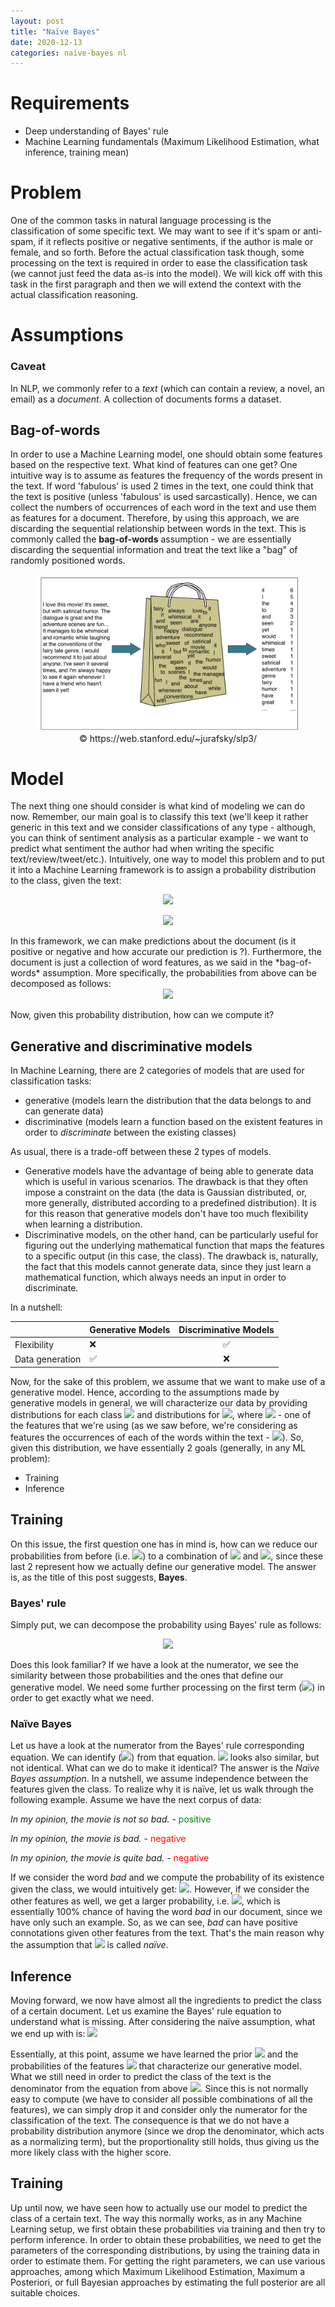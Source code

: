```yaml
---
layout: post
title: "Naïve Bayes"
date: 2020-12-13
categories: naive-bayes nl
---
```


<script type="text/javascript"
        src="https://cdnjs.cloudflare.com/ajax/libs/mathjax/2.7.0/MathJax.js?config=TeX-AMS_CHTML"></script>

# Requirements
- Deep understanding of Bayes' rule
- Machine Learning fundamentals (Maximum Likelihood Estimation, what inference, training mean)

# Problem

One of the common tasks in natural language processing is the classification of some specific text. We may want to see if it's spam or anti-spam, if it reflects positive or negative sentiments, if the author is male or female, and so forth. Before the actual classification task though, some processing on the text is required in order to ease the classification task (we cannot just feed the data as-is into the model). We will kick off with this task in the first paragraph and then we will extend the context with the actual classification reasoning.

# Assumptions

### Caveat

In NLP, we commonly refer to a *text* (which can contain a review, a novel, an email) as a _document_. A collection of documents forms a dataset.

## Bag-of-words 

In order to use a Machine Learning model, one should obtain some features based on the respective text. What kind of features can one get? One intuitive way is to assume as features the frequency of the words present in the text. If word 'fabulous' is used 2 times in the text, one could think that the text is positive (unless 'fabulous' is used sarcastically). Hence, we can collect the numbers of occurrences of each word in the text and use them as features for a document. Therefore, by using this approach, we are discarding the sequential relationship between words in the text. This is commonly called the **bag-of-words** assumption - we are essentially discarding the sequential information and treat the text like a "bag" of randomly positioned words.

<figure>
    <img src='bagofwords.png' alt='missing' />
    <figcaption align="center">© https://web.stanford.edu/~jurafsky/slp3/</figcaption>
</figure>

# Model

The next thing one should consider is what kind of modeling we can do now. Remember, our main goal is to classify this text (we'll keep it rather generic in this text and we consider classifications of any type - although, you can think of sentiment analysis as a particular example - we want to predict what sentiment the author had when writing the specific text/review/tweet/etc.). Intuitively, one way to model this problem and to put it into a Machine Learning framework is to assign a probability distribution to the class, given the text:

<div align="center">

<img src="https://render.githubusercontent.com/render/math?math=P(positive | text) = <some\_prob>
">
</div>

<div align="center">

<img src="https://render.githubusercontent.com/render/math?math=P(negative | text) = 1 - <some\_prob>
">

</div>
In this framework, we can make predictions about the document (is it positive or negative and how accurate our prediction is ?). Furthermore, the document is just a collection of word features, as we said in the *bag-of-words* assumption. More specifically, the probabilities from above can be decomposed as follows:
<div align="center">

<img src="https://render.githubusercontent.com/render/math?math=P(positive | text) = P(positive | word\_freq_1 , word\_freq_2, ...)">

</div>

Now, given this probability distribution, how can we compute it?

## Generative and discriminative models

In Machine Learning, there are 2 categories of models that are used for classification tasks:

- generative (models learn the distribution that the data belongs to and can generate data)
- discriminative (models learn a function based on the existent features in order to _discriminate_ between the existing classes)

As usual, there is a trade-off between these 2 types of models.

- Generative models have the advantage of being able to generate data which is useful in various scenarios. The drawback is that they often impose a constraint on the data (the data is Gaussian distributed, or, more generally, distributed according to a predefined distribution). It is for this reason that generative models don't have too much flexibility when learning a distribution.
- Discriminative models, on the other hand, can be particularly useful for figuring out the underlying mathematical function that maps the features to a specific output (in this case, the class). The drawback is, naturally, the fact that this models cannot generate data, since they just learn a mathematical function, which always needs an input in order to discriminate.

In a nutshell:

|                 | Generative Models  | Discriminative Models |
| :-------------- | :----------------- | :-------------------: |
| Flexibility     | :x:                |  :white_check_mark:   |
| Data generation | :white_check_mark: |          :x:          |

Now, for the sake of this problem, we assume that we want to make use of a generative model. Hence, according to the assumptions made by generative models in general, we will characterize our data by providing distributions for each class <img src="https://render.githubusercontent.com/render/math?math=P(c)"> and distributions for <img src="https://render.githubusercontent.com/render/math?math=P(f_i | c)">, where <img src="https://render.githubusercontent.com/render/math?math=f_i"> - one of the features that we're using (as we saw before, we're considering as features the occurrences of each of the words within the text - <img src="https://render.githubusercontent.com/render/math?math=f_i=word\_freq_i">). So, given this distribution, we have essentially 2 goals (generally, in any ML problem):
- Training
- Inference

## Training
On this issue, the first question one has in mind is, how can we reduce our probabilities from before (i.e. <img src="https://render.githubusercontent.com/render/math?math=P(positive | text) = P(positive | word\_freq_1 , word\_freq_2, ...)">) to a combination of <img src="https://render.githubusercontent.com/render/math?math=P(c)"> and <img src="https://render.githubusercontent.com/render/math?math=P(f_i | c)">, since these last 2 represent how we actually define our generative model. The answer is, as the title of this post suggests, **Bayes**.
### Bayes' rule
Simply put, we can decompose the probability using Bayes' rule as follows:

<div align="center">

<img src="https://render.githubusercontent.com/render/math?math=P(positive | word\_freq_1 , word\_freq_2, ...) = \frac{P(word\_freq_1 , word\_freq_2, ... | positive) \cdot P(positive)}{P(word\_freq_1 , word\_freq_2, ...)}">

</div>

Does this look familiar? If we have a look at the numerator, we see the similarity between those probabilities and the ones that define our generative model. We need some further processing on the first term (<img src="https://render.githubusercontent.com/render/math?math=P(positive | word\_freq_1 , word\_freq_2, ...)">) in order to get exactly what we need.

### Naïve Bayes
Let us have a look at the numerator from the Bayes' rule corresponding equation. We can identify (<img src="https://render.githubusercontent.com/render/math?math=P(positive)">) from that equation. <img src="https://render.githubusercontent.com/render/math?math=P(positive | word\_freq_1 , word\_freq_2, ...))"> looks also similar, but not identical. What can we do to make it identical? The answer is the *Naïve Bayes assumption*. In a nutshell, we assume independence between the features given the class. To realize why it is naïve, let us walk through the following example. Assume we have the next corpus of data:
<p style="text-align: center;">

*In my opinion, the movie is not so bad.* - <span style="color:green">positive</span>

</p>

<p style="text-align: center;">

*In my opinion, the movie is bad.* - <span style="color:red">negative</span>

</p>

<p style="text-align: center;">

*In my opinion, the movie is quite bad.* - <span style="color:red">negative</span>

</p>

If we consider the word *bad* and we compute the probability of its existence given the class, we would intuitively get: <img src="https://render.githubusercontent.com/render/math?math=P(bad|positive) = \frac{1}{3})">. However, if we consider the other features as well, we get a larger probability, i.e. <img src="https://render.githubusercontent.com/render/math?math=P(bad|positive, not, so) = 1">, which is essentially 100% chance of having the word *bad* in our document, since we have only such an example. So, as we can see, *bad* can have positive connotations given other features from the text. That's the main reason why the assumption that <img src="https://render.githubusercontent.com/render/math?math=P(bad|positive, not, so) = P(bad|positive)"> is called *naïve*.

## Inference
Moving forward, we now have almost all the ingredients to predict the class of a certain document. Let us examine the Bayes' rule equation to understand what is missing. After considering the naïve assumption, what we end up with is:
<img src="https://render.githubusercontent.com/render/math?math=P(positive | word\_freq_1 , word\_freq_2, ...) = \frac{P(word\_freq_1 | positive) \cdot P( word\_freq_2|positive) \cdot ... \cdot P(positive)}{P(word\_freq_1 , word\_freq_2, ...)}">

Essentially, at this point, assume we have learned the prior <img src="https://render.githubusercontent.com/render/math?math=P(positive)"> and the probabilities of the features <img src="https://render.githubusercontent.com/render/math?math=P(word\_freq|class)"> that characterize our generative model. What we still need in order to predict the class of the text is the denominator from the equation from above <img src="https://render.githubusercontent.com/render/math?math=P(word\_freq1, word\_freq2, ...)">. Since this is not normally easy to compute (we have to consider all possible combinations of all the features), we can simply drop it and consider only the numerator for the classification of the text. The consequence is that we do not have a probability distribution anymore (since we drop the denominator, which acts as a normalizing term), but the proportionality still holds, thus giving us the more likely class with the higher score.
## Training
Up until now, we have seen how to actually use our model to predict the class of a certain text. The way this normally works, as in any Machine Learning setup, we first obtain these probabilities via training and then try to perform inference. In order to obtain these probabilities, we need to get the parameters of the corresponding distributions, by using the training data in order to estimate them. For getting the right parameters, we can use various approaches, among which Maximum Likelihood Estimation, Maximum a Posteriori, or full Bayesian approaches by estimating the full posterior are all suitable choices.

